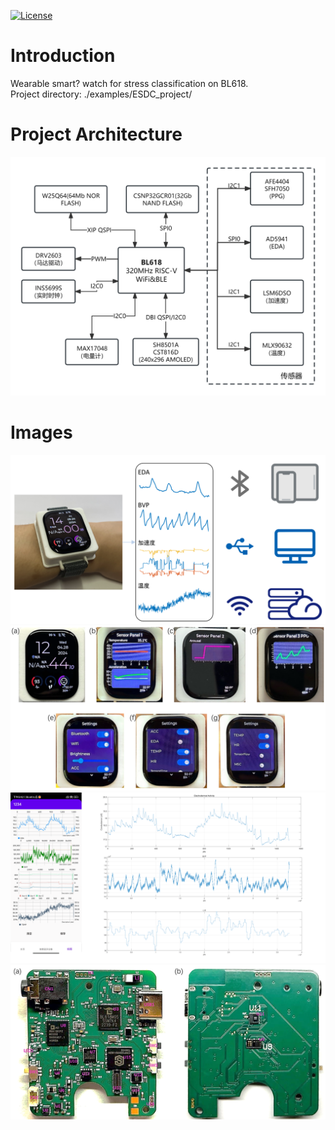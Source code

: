 [![License](https://img.shields.io/badge/License-Apache--2.0-brightgreen)](LICENSE)

# Introduction
Wearable smart? watch for stress classification on BL618.  
Project directory: ./examples/ESDC_project/

# Project Architecture

![Project Architecture](fig1update.png)

# Images
![Show0](show0update.png)
![Show1](show1update.png)
![Show2](show2update.png)
![Show3](show3update.png)
